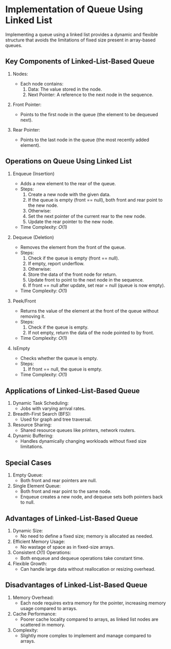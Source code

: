 # Implementation of Queue Using Linked List
Implementing a queue using a linked list provides a dynamic and flexible structure that avoids the limitations of fixed size present in array-based queues.

## Key Components of Linked-List-Based Queue
1. Nodes:
    
    - Each node contains:
        1. Data: The value stored in the node.
        1. Next Pointer: A reference to the next node in the sequence.
1. Front Pointer:
    - Points to the first node in the queue (the element to be dequeued next).
1. Rear Pointer:
    - Points to the last node in the queue (the most recently added element).

## Operations on Queue Using Linked List
1. Enqueue (Insertion)
    - Adds a new element to the rear of the queue.
    - Steps:
        1. Create a new node with the given data.
        1. If the queue is empty (front == null), both front and rear point to the new node.
        1. Otherwise:
        1. Set the next pointer of the current rear to the new node.
        1. Update the rear pointer to the new node.
    - Time Complexity: 𝑂(1)

2. Dequeue (Deletion)
    - Removes the element from the front of the queue.
    - Steps:
        1. Check if the queue is empty (front == null).
        1. If empty, report underflow.
        1. Otherwise:
        1. Store the data of the front node for return.
        1. Update front to point to the next node in the sequence.
        1. If front == null after update, set rear = null (queue is now empty).
    - Time Complexity: 𝑂(1)

3. Peek/Front
    - Returns the value of the element at the front of the queue without removing it.
    - Steps:
        1. Check if the queue is empty.
        1. If not empty, return the data of the node pointed to by front.
    - Time Complexity: 𝑂(1)

4. IsEmpty
    - Checks whether the queue is empty.
    - Steps:
        1. If front == null, the queue is empty.
    - Time Complexity: 𝑂(1)

## Applications of Linked-List-Based Queue
1. Dynamic Task Scheduling:
    - Jobs with varying arrival rates.
1. Breadth-First Search (BFS):
    - Used for graph and tree traversal.
1. Resource Sharing:
    - Shared resource queues like printers, network routers.
1. Dynamic Buffering:
    - Handles dynamically changing workloads without fixed size limitations.

## Special Cases
1. Empty Queue:
    - Both front and rear pointers are null.
1. Single Element Queue:
    - Both front and rear point to the same node.
    - Enqueue creates a new node, and dequeue sets both pointers back to null.

## Advantages of Linked-List-Based Queue
1. Dynamic Size:
    - No need to define a fixed size; memory is allocated as needed.
1. Efficient Memory Usage:
    - No wastage of space as in fixed-size arrays.
1. Consistent 𝑂(1) Operations:
    - Both enqueue and dequeue operations take constant time.
1. Flexible Growth:
    - Can handle large data without reallocation or resizing overhead.

## Disadvantages of Linked-List-Based Queue
1. Memory Overhead:
    - Each node requires extra memory for the pointer, increasing memory usage compared to arrays.
1. Cache Performance:
    - Poorer cache locality compared to arrays, as linked list nodes are scattered in memory.
1. Complexity:
    - Slightly more complex to implement and manage compared to arrays.
